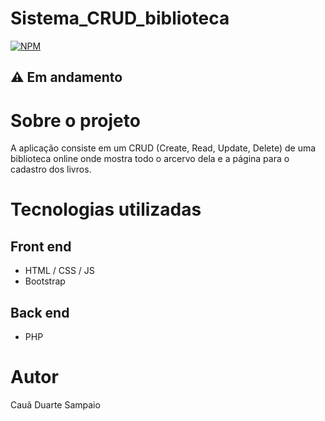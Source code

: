 # Sistema_CRUD_biblioteca
[![NPM](https://img.shields.io/npm/l/react)](https://github.com/Caua-Duarte/Sistema_CRUD_biblioteca/blob/main/LICENSE) 

## :warning: Em andamento

# Sobre o projeto

A aplicação consiste em um CRUD (Create, Read, Update, Delete) de uma biblioteca online onde mostra todo o arcervo dela e a página para o cadastro dos livros.

# Tecnologias utilizadas

## Front end

- HTML / CSS / JS 
- Bootstrap


## Back end

- PHP
 
# Autor

Cauã Duarte Sampaio



